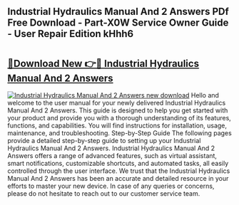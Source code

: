 ## Industrial Hydraulics Manual And 2 Answers PDf Free Download - Part-X0W Service Owner Guide - User Repair Edition kHhh6

# <h2><a href="http://bc80038.oget.top/?id=Industrial+Hydraulics+Manual+And+2+Answers">🔗Download New 👉🔴 Industrial Hydraulics Manual And 2 Answers</a></h2>

[![Industrial Hydraulics Manual And 2 Answers new download](https://i.imgur.com/5g1atiW.png)](http://bc80038.oget.top/?id=Industrial+Hydraulics+Manual+And+2+Answers)
Hello and welcome to the user manual for your newly delivered Industrial Hydraulics Manual And 2 Answers. This guide is designed to help you get started with your product and provide you with a thorough understanding of its features, functions, and capabilities. You will find instructions for installation, usage, maintenance, and troubleshooting. Step-by-Step Guide The following pages provide a detailed step-by-step guide to setting up your Industrial Hydraulics Manual And 2 Answers. Industrial Hydraulics Manual And 2 Answers offers a range of advanced features, such as virtual assistant, smart notifications, customizable shortcuts, and automated tasks, all easily controlled through the user interface. We trust that the Industrial Hydraulics Manual And 2 Answers has been an accurate and detailed resource in your efforts to master your new device. In case of any queries or concerns, please do not hesitate to reach out to our customer service team.
